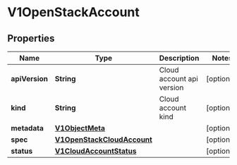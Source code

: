# V1OpenStackAccount

## Properties
Name | Type | Description | Notes
------------ | ------------- | ------------- | -------------
**apiVersion** | **String** | Cloud account api version |  [optional]
**kind** | **String** | Cloud account kind |  [optional]
**metadata** | [**V1ObjectMeta**](V1ObjectMeta.md) |  |  [optional]
**spec** | [**V1OpenStackCloudAccount**](V1OpenStackCloudAccount.md) |  |  [optional]
**status** | [**V1CloudAccountStatus**](V1CloudAccountStatus.md) |  |  [optional]
